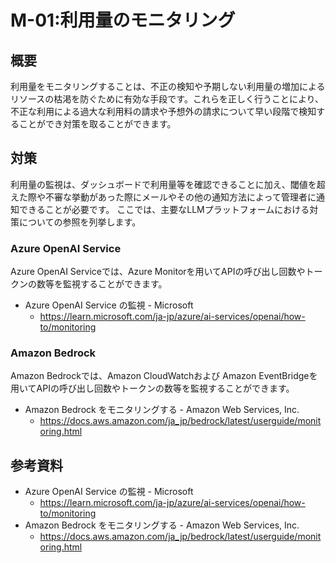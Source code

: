 # M-01:利用量のモニタリング
## 概要
利用量をモニタリングすることは、不正の検知や予期しない利用量の増加によるリソースの枯渇を防ぐために有効な手段です。これらを正しく行うことにより、不正な利用による過大な利用料の請求や予想外の請求について早い段階で検知することができ対策を取ることができます。

## 対策
利用量の監視は、ダッシュボードで利用量等を確認できることに加え、閾値を超えた際や不審な挙動があった際にメールやその他の通知方法によって管理者に通知できることが必要です。
ここでは、主要なLLMプラットフォームにおける対策についての参照を列挙します。

### Azure OpenAI Service
Azure OpenAI Serviceでは、Azure Monitorを用いてAPIの呼び出し回数やトークンの数等を監視することができます。
* Azure OpenAI Service の監視 - Microsoft
    * https://learn.microsoft.com/ja-jp/azure/ai-services/openai/how-to/monitoring

### Amazon Bedrock
Amazon Bedrockでは、Amazon CloudWatchおよび Amazon EventBridgeを用いてAPIの呼び出し回数やトークンの数等を監視することができます。
* Amazon Bedrock をモニタリングする - Amazon Web Services, Inc.
    * https://docs.aws.amazon.com/ja_jp/bedrock/latest/userguide/monitoring.html

## 参考資料
* Azure OpenAI Service の監視 - Microsoft
    * https://learn.microsoft.com/ja-jp/azure/ai-services/openai/how-to/monitoring
* Amazon Bedrock をモニタリングする - Amazon Web Services, Inc.
    * https://docs.aws.amazon.com/ja_jp/bedrock/latest/userguide/monitoring.html
